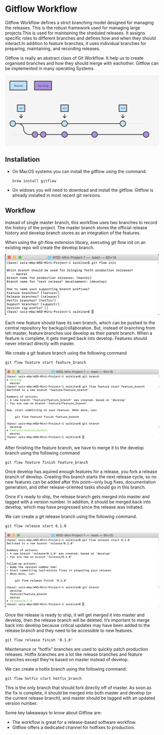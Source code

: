 # Gitflow Workflow

Gitflow Workflow defines a strict branching model designed for managing the releases. This is the robust framework used for managing large projects.This is used for maintaining the sheduled releases. It assigns specific roles to different branches and defines how and when they should interact.In addition to feature branches, it uses individual branches for preparing, maintaining, and recording releases.

Gitflow is really an abstract class of Git Workflow. It help us to create organised branches and how they should merge with eachother. Gitflow can be implemented in many operating Systems.

![](Images/gitflowDiagram.png)
## Installation

- On MacOS systems you can install the gitflow using the command.
  ```
  brew install gitflow
  ```
- On widows you will need to download and install the gitflow. Gitflow is already installed in most recent git versions.

## Workflow

Instead of single master branch, this workflow uses two branches to record the history of the project. The master branch stores the official release history and develop branch stores as an integration of the features.

When using the git-flow extension library, executing git flow init on an existing repo will create the develop branch.

![](Images/gitFlowInit.png)

Each new feature should have its own branch, which can be pushed to the central repository for backup/collaboration. But, instead of branching from teh master, feature branches use develop as their parent branch. When a feature is complete, it gets merged back into develop. Features should never interact directly with master.

We create a git feature branch using the following command
```
git flow feature start feature_branch
```
![](Images/gitFlowFeature.png)

After finishing the feature branch, we have to merge it to the develop branch using the following command
```
git flow feature finish feature_branch
```

Once develop has aquired enough features for a release, you fork a release branch of develop. Creating this branch starts the next release cycle, so no new features can be added after this point—only bug fixes, documentation generation, and other release-oriented tasks should go in this branch. 

Once it's ready to ship, the release branch gets merged into master and tagged with a version number. In addition, it should be merged back into develop, which may have progressed since the release was initiated.

We can create a git release branch using the following command.
```
git flow release start 0.1.0
```
![](Images/gitFlowRelease.png)

Once the release is ready to ship, it will get merged it into master and develop, then the release branch will be deleted. It’s important to merge back into develop because critical updates may have been added to the release branch and they need to be accessible to new features.
```
git flow release finish '0.1.0'
```

Maintenance or “hotfix” branches are used to quickly patch production releases. Hotfix branches are a lot like release branches and feature branches except they're based on master instead of develop. 

We can create a hotlix branch using the following command:
```
git flow hotfix start hotfix_branch
```


This is the only branch that should fork directly off of master. As soon as the fix is complete, it should be merged into both master and develop (or the current release branch), and master should be tagged with an updated version number.

Some key takeaways to know about Gitflow are:

- The workflow is great for a release-based software workflow.
- Gitflow offers a dedicated channel for hotfixes to production.
